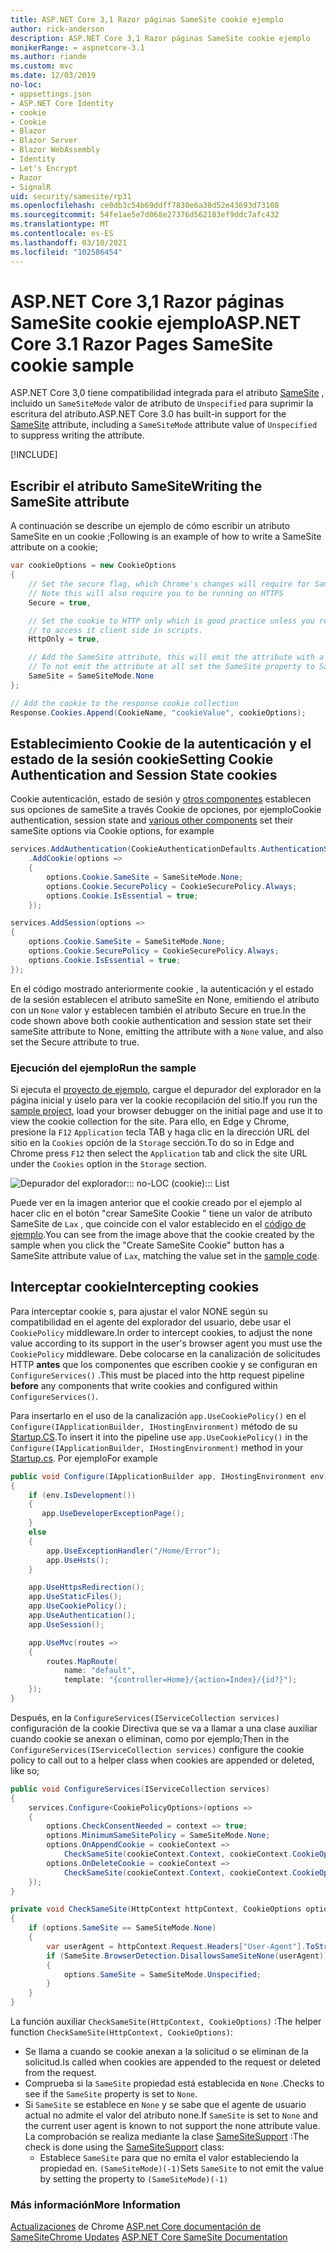 ```yaml
---
title: ASP.NET Core 3,1 Razor páginas SameSite cookie ejemplo
author: rick-anderson
description: ASP.NET Core 3,1 Razor páginas SameSite cookie ejemplo
monikerRange: = aspnetcore-3.1
ms.author: riande
ms.custom: mvc
ms.date: 12/03/2019
no-loc:
- appsettings.json
- ASP.NET Core Identity
- cookie
- Cookie
- Blazor
- Blazor Server
- Blazor WebAssembly
- Identity
- Let's Encrypt
- Razor
- SignalR
uid: security/samesite/rp31
ms.openlocfilehash: ce0db3c54b69ddff7830e6a38d52e43693d73108
ms.sourcegitcommit: 54fe1ae5e7d068e27376d562183ef9ddc7afc432
ms.translationtype: MT
ms.contentlocale: es-ES
ms.lasthandoff: 03/10/2021
ms.locfileid: "102586454"
---
```

# <a name="aspnet-core-31-razor-pages-samesite-cookie-sample"></a><span data-ttu-id="ed9a9-103">ASP.NET Core 3,1 Razor páginas SameSite cookie ejemplo</span><span class="sxs-lookup"><span data-stu-id="ed9a9-103">ASP.NET Core 3.1 Razor Pages SameSite cookie sample</span></span>

<span data-ttu-id="ed9a9-104">ASP.NET Core 3,0 tiene compatibilidad integrada para el atributo [SameSite](https://www.owasp.org/index.php/SameSite) , incluido un `SameSiteMode` valor de atributo de `Unspecified` para suprimir la escritura del atributo.</span><span class="sxs-lookup"><span data-stu-id="ed9a9-104">ASP.NET Core 3.0 has built-in support for the [SameSite](https://www.owasp.org/index.php/SameSite) attribute, including a `SameSiteMode` attribute value of `Unspecified` to suppress writing the attribute.</span></span>

[!INCLUDE[](~/includes/SameSiteIdentity.md)]

## <a name="writing-the-samesite-attribute"></a><a name="sampleCode"></a><span data-ttu-id="ed9a9-105">Escribir el atributo SameSite</span><span class="sxs-lookup"><span data-stu-id="ed9a9-105">Writing the SameSite attribute</span></span>

<span data-ttu-id="ed9a9-106">A continuación se describe un ejemplo de cómo escribir un atributo SameSite en un cookie ;</span><span class="sxs-lookup"><span data-stu-id="ed9a9-106">Following is an example of how to write a SameSite attribute on a cookie;</span></span>

```csharp
var cookieOptions = new CookieOptions
{
    // Set the secure flag, which Chrome's changes will require for SameSite none.
    // Note this will also require you to be running on HTTPS
    Secure = true,

    // Set the cookie to HTTP only which is good practice unless you really do need
    // to access it client side in scripts.
    HttpOnly = true,

    // Add the SameSite attribute, this will emit the attribute with a value of none.
    // To not emit the attribute at all set the SameSite property to SameSiteMode.Unspecified.
    SameSite = SameSiteMode.None
};

// Add the cookie to the response cookie collection
Response.Cookies.Append(CookieName, "cookieValue", cookieOptions);
```

## <a name="setting-cookie-authentication-and-session-state-cookies"></a><span data-ttu-id="ed9a9-107">Establecimiento Cookie de la autenticación y el estado de la sesión cookie</span><span class="sxs-lookup"><span data-stu-id="ed9a9-107">Setting Cookie Authentication and Session State cookies</span></span>

<span data-ttu-id="ed9a9-108">Cookie autenticación, estado de sesión y [otros componentes](../samesite.md?view=aspnetcore-3.0) establecen sus opciones de sameSite a través Cookie de opciones, por ejemplo</span><span class="sxs-lookup"><span data-stu-id="ed9a9-108">Cookie authentication, session state and [various other components](../samesite.md?view=aspnetcore-3.0) set their sameSite options via Cookie options, for example</span></span>

```csharp
services.AddAuthentication(CookieAuthenticationDefaults.AuthenticationScheme)
    .AddCookie(options =>
    {
        options.Cookie.SameSite = SameSiteMode.None;
        options.Cookie.SecurePolicy = CookieSecurePolicy.Always;
        options.Cookie.IsEssential = true;
    });

services.AddSession(options =>
{
    options.Cookie.SameSite = SameSiteMode.None;
    options.Cookie.SecurePolicy = CookieSecurePolicy.Always;
    options.Cookie.IsEssential = true;
});
```

<span data-ttu-id="ed9a9-109">En el código mostrado anteriormente cookie , la autenticación y el estado de la sesión establecen el atributo sameSite en None, emitiendo el atributo con un `None` valor y establecen también el atributo Secure en true.</span><span class="sxs-lookup"><span data-stu-id="ed9a9-109">In the code shown above both cookie authentication and session state set their sameSite attribute to None, emitting the attribute with a `None` value, and also set the Secure attribute to true.</span></span>

### <a name="run-the-sample"></a><span data-ttu-id="ed9a9-110">Ejecución del ejemplo</span><span class="sxs-lookup"><span data-stu-id="ed9a9-110">Run the sample</span></span>

<span data-ttu-id="ed9a9-111">Si ejecuta el [proyecto de ejemplo](https://github.com/blowdart/AspNetSameSiteSamples/tree/master/AspNetCore31RazorPages), cargue el depurador del explorador en la página inicial y úselo para ver la cookie recopilación del sitio.</span><span class="sxs-lookup"><span data-stu-id="ed9a9-111">If you run the [sample project](https://github.com/blowdart/AspNetSameSiteSamples/tree/master/AspNetCore31RazorPages), load your browser debugger on the initial page and use it to view the cookie collection for the site.</span></span> <span data-ttu-id="ed9a9-112">Para ello, en Edge y Chrome, presione la `F12` `Application` tecla TAB y haga clic en la dirección URL del sitio en la `Cookies` opción de la `Storage` sección.</span><span class="sxs-lookup"><span data-stu-id="ed9a9-112">To do so in Edge and Chrome press `F12` then select the `Application` tab and click the site URL under the `Cookies` option in the `Storage` section.</span></span>

![Depurador del explorador::: no-LOC (cookie)::: List](BrowserDebugger.png)

<span data-ttu-id="ed9a9-114">Puede ver en la imagen anterior que el cookie creado por el ejemplo al hacer clic en el botón "crear SameSite Cookie " tiene un valor de atributo SameSite de `Lax` , que coincide con el valor establecido en el [código de ejemplo](#sampleCode).</span><span class="sxs-lookup"><span data-stu-id="ed9a9-114">You can see from the image above that the cookie created by the sample when you click the "Create SameSite Cookie" button has a SameSite attribute value of `Lax`, matching the value set in the [sample code](#sampleCode).</span></span>

## <a name="intercepting-cookies"></a><a name="interception"></a><span data-ttu-id="ed9a9-115">Interceptar cookie</span><span class="sxs-lookup"><span data-stu-id="ed9a9-115">Intercepting cookies</span></span>

<span data-ttu-id="ed9a9-116">Para interceptar cookie s, para ajustar el valor NONE según su compatibilidad en el agente del explorador del usuario, debe usar el `CookiePolicy` middleware.</span><span class="sxs-lookup"><span data-stu-id="ed9a9-116">In order to intercept cookies, to adjust the none value according to its support in the user's browser agent you must use the `CookiePolicy` middleware.</span></span> <span data-ttu-id="ed9a9-117">Debe colocarse en la canalización de solicitudes HTTP **antes** que los componentes que escriben cookie y se configuran en `ConfigureServices()` .</span><span class="sxs-lookup"><span data-stu-id="ed9a9-117">This must be placed into the http request pipeline **before** any components that write cookies and configured within `ConfigureServices()`.</span></span>

<span data-ttu-id="ed9a9-118">Para insertarlo en el uso de la canalización `app.UseCookiePolicy()` en el `Configure(IApplicationBuilder, IHostingEnvironment)` método de su [Startup.CS](https://github.com/blowdart/AspNetSameSiteSamples/blob/master/AspNetCore21MVC/Startup.cs).</span><span class="sxs-lookup"><span data-stu-id="ed9a9-118">To insert it into the pipeline use `app.UseCookiePolicy()` in the `Configure(IApplicationBuilder, IHostingEnvironment)` method in your [Startup.cs](https://github.com/blowdart/AspNetSameSiteSamples/blob/master/AspNetCore21MVC/Startup.cs).</span></span> <span data-ttu-id="ed9a9-119">Por ejemplo</span><span class="sxs-lookup"><span data-stu-id="ed9a9-119">For example</span></span>

```csharp
public void Configure(IApplicationBuilder app, IHostingEnvironment env)
{
    if (env.IsDevelopment())
    {
       app.UseDeveloperExceptionPage();
    }
    else
    {
        app.UseExceptionHandler("/Home/Error");
        app.UseHsts();
    }

    app.UseHttpsRedirection();
    app.UseStaticFiles();
    app.UseCookiePolicy();
    app.UseAuthentication();
    app.UseSession();

    app.UseMvc(routes =>
    {
        routes.MapRoute(
            name: "default",
            template: "{controller=Home}/{action=Index}/{id?}");
    });
}
```

<span data-ttu-id="ed9a9-120">Después, en la `ConfigureServices(IServiceCollection services)` configuración de la cookie Directiva que se va a llamar a una clase auxiliar cuando cookie se anexan o eliminan, como por ejemplo;</span><span class="sxs-lookup"><span data-stu-id="ed9a9-120">Then in the `ConfigureServices(IServiceCollection services)` configure the cookie policy to call out to a helper class when cookies are appended or deleted, like so;</span></span>

```csharp
public void ConfigureServices(IServiceCollection services)
{
    services.Configure<CookiePolicyOptions>(options =>
    {
        options.CheckConsentNeeded = context => true;
        options.MinimumSameSitePolicy = SameSiteMode.None;
        options.OnAppendCookie = cookieContext =>
            CheckSameSite(cookieContext.Context, cookieContext.CookieOptions);
        options.OnDeleteCookie = cookieContext =>
            CheckSameSite(cookieContext.Context, cookieContext.CookieOptions);
    });
}

private void CheckSameSite(HttpContext httpContext, CookieOptions options)
{
    if (options.SameSite == SameSiteMode.None)
    {
        var userAgent = httpContext.Request.Headers["User-Agent"].ToString();
        if (SameSite.BrowserDetection.DisallowsSameSiteNone(userAgent))
        {
            options.SameSite = SameSiteMode.Unspecified;
        }
    }
}
```

<span data-ttu-id="ed9a9-121">La función auxiliar `CheckSameSite(HttpContext, CookieOptions)` :</span><span class="sxs-lookup"><span data-stu-id="ed9a9-121">The helper function `CheckSameSite(HttpContext, CookieOptions)`:</span></span>

* <span data-ttu-id="ed9a9-122">Se llama a cuando se cookie anexan a la solicitud o se eliminan de la solicitud.</span><span class="sxs-lookup"><span data-stu-id="ed9a9-122">Is called when cookies are appended to the request or deleted from the request.</span></span>
* <span data-ttu-id="ed9a9-123">Comprueba si la `SameSite` propiedad está establecida en `None` .</span><span class="sxs-lookup"><span data-stu-id="ed9a9-123">Checks to see if the `SameSite` property is set to `None`.</span></span>
* <span data-ttu-id="ed9a9-124">Si `SameSite` se establece en `None` y se sabe que el agente de usuario actual no admite el valor del atributo none.</span><span class="sxs-lookup"><span data-stu-id="ed9a9-124">If `SameSite` is set to `None` and the current user agent is known to not support the none attribute value.</span></span> <span data-ttu-id="ed9a9-125">La comprobación se realiza mediante la clase [SameSiteSupport](https://github.com/dotnet/AspNetCore.Docs/blob/main/aspnetcore/security/samesite/snippets/SameSiteSupport.cs) :</span><span class="sxs-lookup"><span data-stu-id="ed9a9-125">The check is done using the [SameSiteSupport](https://github.com/dotnet/AspNetCore.Docs/blob/main/aspnetcore/security/samesite/snippets/SameSiteSupport.cs) class:</span></span>
  * <span data-ttu-id="ed9a9-126">Establece `SameSite` para que no emita el valor estableciendo la propiedad en. `(SameSiteMode)(-1)`</span><span class="sxs-lookup"><span data-stu-id="ed9a9-126">Sets `SameSite` to not emit the value by setting the property to `(SameSiteMode)(-1)`</span></span>

### <a name="more-information"></a><span data-ttu-id="ed9a9-127">Más información</span><span class="sxs-lookup"><span data-stu-id="ed9a9-127">More Information</span></span>
 
<span data-ttu-id="ed9a9-128">[Actualizaciones](https://www.chromium.org/updates/same-site) 
 de Chrome [ASP.net Core documentación de SameSite](xref:security/samesite)</span><span class="sxs-lookup"><span data-stu-id="ed9a9-128">[Chrome Updates](https://www.chromium.org/updates/same-site)
[ASP.NET Core SameSite Documentation](xref:security/samesite)</span></span>
